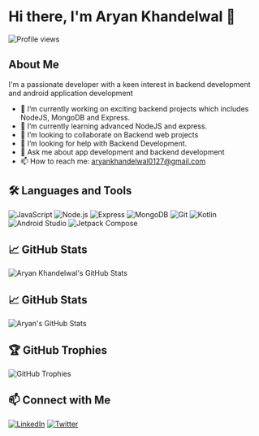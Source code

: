 # Hi there, I'm Aryan Khandelwal 👋

![Profile views](https://komarev.com/ghpvc/?username=0127aryan)

## About Me

I'm a passionate developer with a keen interest in backend development and android application development

- 🔭 I’m currently working on exciting backend projects which includes NodeJS, MongoDB and Express.
- 🌱 I’m currently learning advanced NodeJS and express.
- 👯 I’m looking to collaborate on Backend web projects
- 🤔 I’m looking for help with Backend Development.
- 💬 Ask me about app development and backend development
- 📫 How to reach me: aryankhandelwal0127@gmail.com

## 🛠️ Languages and Tools

![JavaScript](https://img.shields.io/badge/-JavaScript-000?style=flat&logo=javascript&logoWidth=50)
![Node.js](https://img.shields.io/badge/-Node.js-000?style=flat&logo=node.js&logoWidth=50)
![Express](https://img.shields.io/badge/-Express-000?style=flat&logo=express&logoWidth=50)
![MongoDB](https://img.shields.io/badge/-MongoDB-000?style=flat&logo=mongodb&logoWidth=50)
![Git](https://img.shields.io/badge/-Git-000?style=flat&logo=git&logoWidth=50)
![Kotlin](https://img.shields.io/badge/-Kotlin-000?style=flat&logo=kotlin&logoWidth=50)
![Android Studio](https://img.shields.io/badge/-Android%20Studio-000?style=flat&logo=android-studio&logoWidth=50)
![Jetpack Compose](https://img.shields.io/badge/-Jetpack%20Compose-000?style=flat&logo=jetpack-compose&logoWidth=50)


## 📈 GitHub Stats

![Aryan Khandelwal's GitHub Stats](https://github-readme-stats.vercel.app/api?username=0127aryan&show_icons=true&hide_border=true)

## 📈 GitHub Stats

![Aryan's GitHub Stats](https://img.shields.io/badge/GitHub-Stats-success?style=flat&logo=github&logoColor=white&labelColor=2ea44f&color=success&label=&message=Contributions)


## 🏆 GitHub Trophies

![GitHub Trophies](https://github-profile-trophy.vercel.app/?username=0127aryan&theme=flat&no-frame=true&margin-w=30)

## 📫 Connect with Me

[![LinkedIn](https://img.shields.io/badge/-LinkedIn-0077B5?style=flat&logo=LinkedIn&logoColor=white)]([https://www.linkedin.com/in/johnDoe](https://www.linkedin.com/in/aryan-khandelwal-796a2521b/))
[![Twitter](https://img.shields.io/badge/-Twitter-1DA1F2?style=flat&logo=Twitter&logoColor=white)]([https://twitter.com/johnDoe](https://twitter.com/AryanKh53383160))
